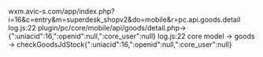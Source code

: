 

wxm.avic-s.com/app/index.php?i=16&c=entry&m=superdesk_shopv2&do=mobile&r=pc.api.goods.detail
log.js:22 plugin/pc/core/mobile/api/goods/detail.php->{":uniacid":16,":openid":null,":core_user":null}
log.js:22 core model -> goods -> checkGoodsJdStock{":uniacid":16,":openid":null,":core_user":null}